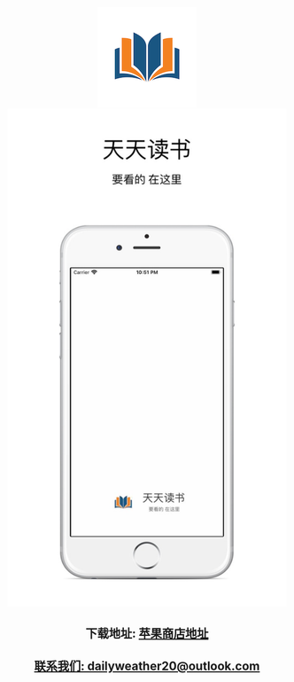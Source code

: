 <div style="text-align: center">
<img src="imgs/logo.png"/>
</div>

<div style="text-align: center">
<img src="imgs/launch.png"/>
</div>

<center><h2>下载地址: <a href="https://apps.apple.com/us/app/天天读书-免费热门全本小说阅读器/id1548698027">苹果商店地址</h2></center>
<center><h2>联系我们: dailyweather20@outlook.com</h2></center>

